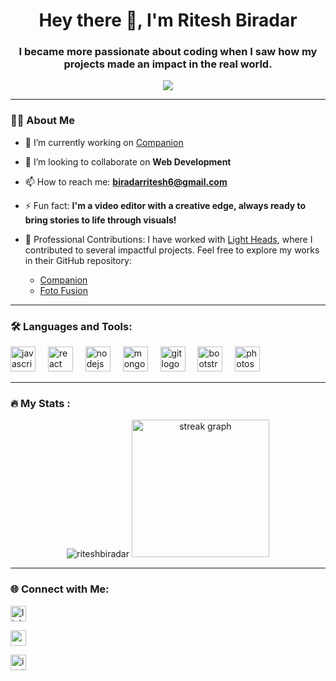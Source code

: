 


<h1 align="center">Hey there 👋, I'm Ritesh Biradar</h1>

<h3 align="center">I became more passionate about coding when I saw how my projects made an impact in the real world.</h3>



<div align="center">

  <img src="https://visitor-badge.laobi.icu/badge?page_id=riteshbiradar.riteshbiradar" />

</div>



---



<h3 align="left">👩‍💻 About Me</h3>



- 🔭 I’m currently working on [Companion](https://github.com/Light-Heads/companion-service)  

- 👯 I’m looking to collaborate on **Web Development**  

- 📫 How to reach me: **biradarritesh6@gmail.com**  

- ⚡ Fun fact: **I'm a video editor with a creative edge, always ready to bring stories to life through visuals!**

- 🏢 Professional Contributions:
I have worked with [Light Heads](https://github.com/Light-Heads), where I contributed to several impactful projects.
        Feel free to explore my works in their GitHub repository:
  - [Companion](https://github.com/Light-Heads/companion-service/tree/dmlCommands)
  - [Foto Fusion](https://github.com/Light-Heads/ritesh-learning/tree/wip/completecode)

---



<h3 align="left">🛠 Languages and Tools:</h3>

<div align="left">

  <img src="https://cdn.jsdelivr.net/gh/devicons/devicon/icons/javascript/javascript-original.svg" height="40" alt="javascript logo" />

  <img width="12" />

  <img src="https://cdn.jsdelivr.net/gh/devicons/devicon/icons/react/react-original-wordmark.svg" height="40" alt="react logo" />

  <img width="12" />

  <img src="https://cdn.jsdelivr.net/gh/devicons/devicon/icons/nodejs/nodejs-original-wordmark.svg" height="40" alt="nodejs logo" />

  <img width="12" />

  <img src="https://cdn.jsdelivr.net/gh/devicons/devicon/icons/mongodb/mongodb-original-wordmark.svg" height="40" alt="mongodb logo" />

  <img width="12" />

  <img src="https://cdn.jsdelivr.net/gh/devicons/devicon/icons/git/git-original.svg" height="40" alt="git logo" />

  <img width="12" />

  <img src="https://cdn.jsdelivr.net/gh/devicons/devicon/icons/bootstrap/bootstrap-plain-wordmark.svg" height="40" alt="bootstrap logo" />

  <img width="12" />

  <img src="https://cdn.jsdelivr.net/gh/devicons/devicon/icons/photoshop/photoshop-line.svg" height="40" alt="photoshop logo" />

</div>



---



<h3 align="left">🔥 My Stats :</h3>

<div align="center">

  <img src="https://github-readme-stats.vercel.app/api?username=riteshbiradar&show_icons=true&locale=en" alt="riteshbiradar" />

  <img src="https://streak-stats.demolab.com?user=riteshbiradar&locale=en&mode=daily&theme=dark&hide_border=false&border_radius=5" height="220" alt="streak graph" />

</div>



---



<h3 align="left">🌐 Connect with Me:</h3>

<div align="left">

  <a href="https://linkedin.com/in/ritesh-biradar" target="blank"><img align="center" src="https://img.shields.io/static/v1?message=LinkedIn&logo=linkedin&label=&color=0077B5&logoColor=white&labelColor=&style=for-the-badge" height="25" alt="linkedin logo" /></a>

  <a href="https://www.youtube.com/c/@riteshbiradar421" target="blank"><img align="center" src="https://img.shields.io/static/v1?message=Youtube&logo=youtube&label=&color=FF0000&logoColor=white&labelColor=&style=for-the-badge" height="25" alt="youtube logo" /></a>

  <a href="https://instagram.com/_riteshbiradar_" target="blank"><img align="center" src="https://img.shields.io/static/v1?message=Instagram&logo=instagram&label=&color=E4405F&logoColor=white&labelColor=&style=for-the-badge" height="25" alt="instagram logo" /></a>

</div>


